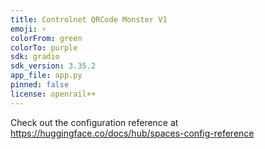 ```yaml
---
title: Controlnet QRCode Monster V1
emoji: ⚡
colorFrom: green
colorTo: purple
sdk: gradio
sdk_version: 3.35.2
app_file: app.py
pinned: false
license: openrail++
---
```


Check out the configuration reference at https://huggingface.co/docs/hub/spaces-config-reference
